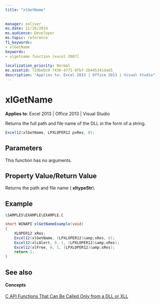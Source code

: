 ```yaml
---
title: "xlGetName"
 
 
manager: soliver
ms.date: 11/16/2014
ms.audience: Developer
ms.topic: reference
f1_keywords:
- xlGetName
keywords:
- xlgetname function [excel 2007]
 
localization_priority: Normal
ms.assetid: 72dbebc0-7436-4771-8fbf-2b445341da65
description: "Applies to: Excel 2013 | Office 2013 | Visual Studio"
---
```


# xlGetName

 **Applies to**: Excel 2013 | Office 2013 | Visual Studio 
  
Returns the full path and file name of the DLL in the form of a string.
  
```cs
Excel12(xlGetName, LPXLOPER12 pxRes, 0);
```

## Parameters

This function has no arguments.
  
## Property Value/Return Value

Returns the path and file name ( **xltypeStr**). 
  
## Example

 `\SAMPLES\EXAMPLE\EXAMPLE.C`
  
```cs
short WINAPI xlGetNameExample(void)
{
    XLOPER12 xRes;
    Excel12(xlGetName, (LPXLOPER12)&amp;xRes, 0);
    Excel12(xlcAlert, 0, 1, (LPXLOPER12)&amp;xRes);
    Excel12(xlFree, 0, 1, (LPXLOPER12)&amp;xRes);
    return 1;
}
```

## See also

#### Concepts

[C API Functions That Can Be Called Only from a DLL or XLL](c-api-functions-that-can-be-called-only-from-a-dll-or-xll.md)

